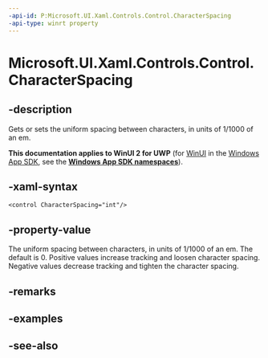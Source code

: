```yaml
---
-api-id: P:Microsoft.UI.Xaml.Controls.Control.CharacterSpacing
-api-type: winrt property
---
```


<!-- Property syntax
public int CharacterSpacing { get;  set; }
-->

# Microsoft.UI.Xaml.Controls.Control.CharacterSpacing

## -description
Gets or sets the uniform spacing between characters, in units of 1/1000 of an em.

**This documentation applies to WinUI 2 for UWP** (for [WinUI](/windows/apps/winui/winui3/) in the [Windows App SDK](/windows/apps/windows-app-sdk/), see the **[Windows App SDK namespaces](/windows/windows-app-sdk/api/winrt/)**).

## -xaml-syntax
```xaml
<control CharacterSpacing="int"/>
```


## -property-value
The uniform spacing between characters, in units of 1/1000 of an em. The default is 0. Positive values increase tracking and loosen character spacing. Negative values decrease tracking and tighten the character spacing.

## -remarks

## -examples

## -see-also
